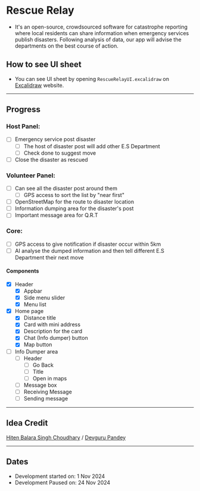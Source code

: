 # Rescue Relay
- It's an open-source, crowdsourced software for catastrophe reporting where local residents can share information when emergency services publish disasters. Following analysis of data, our app will advise the departments on the best course of action.

## How to see UI sheet
- You can see UI sheet by opening `RescueRelayUI.excalidraw` on [Excalidraw](https://excalidraw.com) website.

---

## Progress
### Host Panel:
- [ ] Emergency service post disaster
	- [ ] The host of disaster post will add other E.S Department
	- [ ] Check done to suggest move
- [ ] Close the disaster as rescued
### Volunteer Panel:
- [ ] Can see all the disaster post around them
	- [ ] GPS access to sort the list by "near first"
- [ ] OpenStreetMap for the route to disaster location
- [ ] Information dumping area for the disaster's post
- [ ] Important message area for Q.R.T
### Core:
- [ ] GPS access to give notification if disaster occur within 5km
- [ ] AI analyse the dumped information and then tell different E.S Department their next move

#### Components
- [x] Header 
	- [x] Appbar
	- [x] Side menu slider
	- [x] Menu list
- [x] Home page
	- [x] Distance title
	- [x] Card with mini address
	- [x] Description for the card
	- [x] Chat (Info dumper) button
	- [x] Map button
- [ ] Info Dumper area
	- [ ] Header
		- [ ] Go Back
		- [ ] Title
		- [ ] Open in maps
	- [ ] Message box
	- [ ] Receiving Message
	- [ ] Sending message

---

## Idea Credit
[Hiten Balara Singh Choudhary](https://github.com/hbsinghchoudhary) / [Devguru Pandey](https://github.com/DevguruPandey)

---

## Dates
- Development started on: 1 Nov 2024
- Development Paused on: 24 Nov 2024
